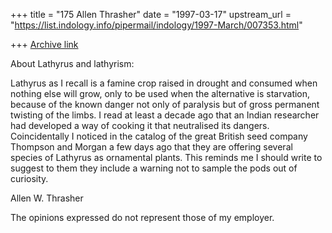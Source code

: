 +++
title = "175 Allen Thrasher"
date = "1997-03-17"
upstream_url = "https://list.indology.info/pipermail/indology/1997-March/007353.html"

+++
[Archive link](https://list.indology.info/pipermail/indology/1997-March/007353.html)

About Lathyrus and lathyrism:

Lathyrus as I recall is a famine crop raised in drought and consumed when
nothing else will grow, only to be used when the alternative is
starvation, because of the known danger not only of paralysis but of gross
permanent twisting of the limbs.  I read at least a decade ago that an
Indian researcher had developed a way of cooking it that neutralised its
dangers.  Coincidentally I noticed in the catalog of the great British
seed company Thompson and Morgan a few days ago that they are offering
several species of Lathyrus as ornamental plants.  This reminds me I
should write to suggest to them they include a warning not to sample the
pods out of curiosity.


Allen W. Thrasher

The opinions expressed do not represent those of my employer.





